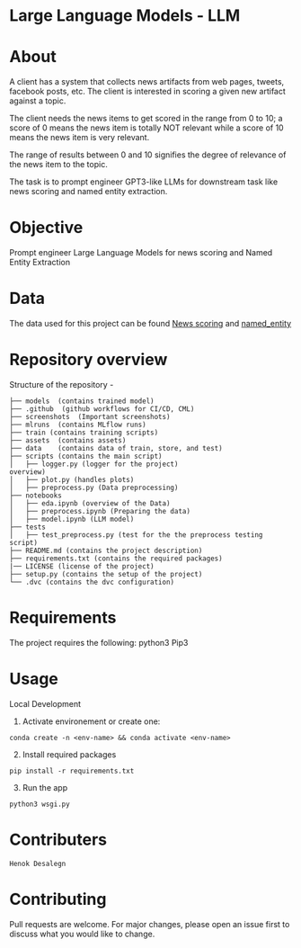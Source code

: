 # Large Language Models - LLM
# About

A client has a system that collects news artifacts from web pages, tweets, facebook posts, etc. The client is interested in scoring a given new artifact against a topic. 

The client needs the news items to get scored in the range from 0 to 10; a score of 0 means the news item is totally NOT relevant while a score of 10 means the news item is very relevant. 

The range of results between 0 and 10 signifies the  degree of relevance of the news item to the topic. 

The task is to prompt engineer GPT3-like LLMs for downstream task like news scoring and named entity extraction.

# Objective 

Prompt engineer Large Language Models for news scoring and Named Entity Extraction

# Data

The data used for this project can be found [News scoring](https://docs.google.com/spreadsheets/d/19N_K6SnIm0FylD2TBs-5y3WeSgdveb3J/edit#gid=293715615) and [named_entity](https://github.com/walidamamou/relation_extraction_transformer/blob/main/relations_dev.txt)

# Repository overview
Structure of the repository -

    ├── models  (contains trained model)
    ├── .github  (github workflows for CI/CD, CML)
    ├── screenshots  (Important screenshots)
    ├── mlruns  (contains MLflow runs)
    ├── train (contains training scripts) 
    ├── assets  (contains assets)
    ├── data    (contains data of train, store, and test)
    ├── scripts (contains the main script)	
    │   ├── logger.py (logger for the project)
    overview)
    │   ├── plot.py (handles plots)
    │   ├── preprocess.py (Data preprocessing)
    ├── notebooks	
    │   ├── eda.ipynb (overview of the Data)
    │   ├── preprocess.ipynb (Preparing the data)
    │   ├── model.ipynb (LLM model)
    ├── tests 
    │   ├── test_preprocess.py (test for the the preprocess testing script)
    ├── README.md (contains the project description)
    ├── requirements.txt (contains the required packages)
    |── LICENSE (license of the project)
    ├── setup.py (contains the setup of the project)
    └── .dvc (contains the dvc configuration)

# Requirements

The project requires the following: python3 Pip3

# Usage

Local Development

1. Activate environement or create one:

```conda create -n <env-name> && conda activate <env-name>```

2. Install required packages

```pip install -r requirements.txt```

3. Run the app

```python3 wsgi.py```

# Contributers

```Henok Desalegn```

# Contributing

Pull requests are welcome. For major changes, please open an issue first to discuss what you would like to change.